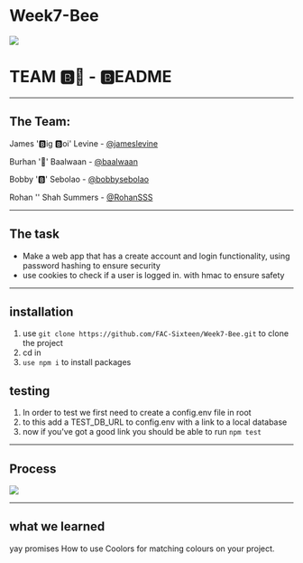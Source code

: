 # Week7-Bee

![](https://i.imgur.com/hwbXfyF.jpg)
# TEAM :b::bee: - :b:EADME

---

## The Team:

James ':b:ig :b:oi' Levine - [@jameslevine ](https://github.com/jameslevine)

Burhan ':bee:' Baalwaan - [@baalwaan](https://github.com/Baalwaan)

Bobby ':b:' Sebolao - [@bobbysebolao](https://github.com/bobbysebolao)

Rohan '' Shah Summers - [@RohanSSS](https://github.com/RohanSSS)

---

## The task

 - Make a web app that has a create account and login functionality, using password hashing to ensure security
 - use cookies to check if a user is logged in. with hmac to ensure safety

---

## installation

1. use `git clone https://github.com/FAC-Sixteen/Week7-Bee.git` to clone the project
2. cd in
3. `use npm i` to install packages

## testing

1. In order to test we first need to create a config.env file in root
2. to this add a TEST_DB_URL to config.env with a link to a local database
3. now if you've got a good link you should be able to run `npm test`

---

## Process
![](https://i.imgur.com/C31Uy5W.jpg)

---

## what we learned

yay promises
How to use Coolors for matching colours on your project.

